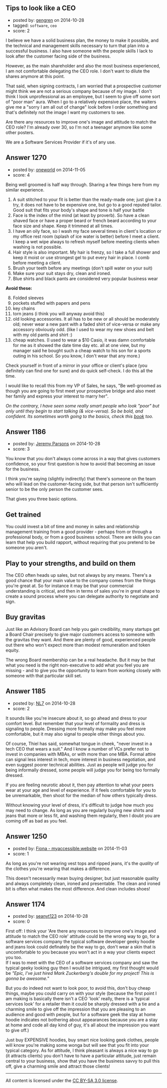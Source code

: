 ## Tips to look like a CEO

- posted by: [gengren](https://stackexchange.com/users/5243585/gengren) on 2014-10-28
- tagged: `software`, `ceo`
- score: 2

<p>I believe we have a solid business plan, the money to make it possible, and the technical and management skills necessary to turn that plan into a successful business. I also have someone with the people skills I lack to look after the customer facing side of the business.</p>

<p>However, as the main shareholder and also the most business experienced, I am not comfortable delegating the CEO role. I don't want to dilute the shares anymore at this point. </p>

<p>That said, when signing contracts, I am worried that a prospective customer might think we are not a serious company because of my image. I don't think I look unprofessional as an employee, but I seem to give off some sort of "poor man" aura. When I go to a relatively expensive place, the waiters give me a "sorry I am all out of change" look before I order something and that's definitely not the image I want my customers to see.</p>

<p>Are there any resources to improve one's image and attitude to match the CEO role? I'm already over 30, so I'm not a teenager anymore like some other posters.</p>

<p>We are a Software Services Provider if it's of any use.</p>



## Answer 1270

- posted by: [oneworld](https://stackexchange.com/users/179307/oneworld) on 2014-11-05
- score: 4

<p>Being well groomed is half way through. Sharing a few things here from my similar experience.</p>

<ol>
<li>A suit stitched to your fit is better than the ready-made one; just give it a try, it does not have to be expensive one, but go to a good reputed tailor. Good suit that fits your body's shape and tone is half your battle</li>
<li>Face is the index of the mind (at least by proverb). So have a clean shaved face or have a proper beard or french beard according to your face size and shape. Keep it trimmed at all times. </li>
<li>I have an oily face, so I wash my face several times in client's location or my office rest room (splash of ice water is better) before I meet a client. I keep a wet wipe always to refresh myself before meeting clients when washing is not possible. </li>
<li>Hair style is also important. My hair is frenzy, so I take a full shower and keep it moist or use strongest gel to put every hair in place. I comb before meeting a client.</li>
<li>Brush your teeth before any meetings (don't spill water on your suit)</li>
<li>Make sure your suit stays dry, clean and ironed.</li>
<li>Blue shirts and black pants are considered very popular business wear</li>
</ol>

<p><strong>Avoid these:</strong></p>

<ol start="8">
<li>Folded sleeves </li>
<li>pockets stuffed with papers and pens</li>
<li>key chains</li>
<li>torn jeans (i think you will anyway avoid this)</li>
<li>old looking accessories. It all has to be new or all should be moderately old; never wear a new pant with a faded shirt of vice-versa or make any accessory obviously odd. (like I used to wear my new shoes and belt with my old pants and shirt :)</li>
<li>cheap watches. (I used to wear a $10 Casio, it was damn comfortable for me as it showed the date time day etc. all at one view, but my manager said he bought such a cheap watch to his son for a sports outing in his school. So you know, I don't wear that any more.)</li>
</ol>

<p>Check yourself in front of a mirror in your office or client's place (you definitely can find one for sure) and do quick self-check. I do this all the time.</p>

<p>I would like to recall this from my VP of Sales, he says, "Be well-groomed as though you are going to first meet your prospective bridge and also meet her family and express your interest to marry her".</p>

<p><em>On the contrary, I have seen some really smart people who look "poor" but only until they begin to start talking (&amp; vice-versa). So be bold, and confident. Its sometimes worth going to the basics, check this <a href="http://rads.stackoverflow.com/amzn/click/1600614620" rel="nofollow">book</a> too.</em> </p>



## Answer 1186

- posted by: [Jeremy Parsons](https://stackexchange.com/users/497810/jeremy-parsons) on 2014-10-28
- score: 3

<p>You know that you don't always come across in a way that gives customers confidence, so your first question is how to avoid that becoming an issue for the business.</p>

<p>I think you're saying (slightly indirectly) that there's someone on the team who will lead on the customer-facing side, but that person isn't sufficiently senior to be the only person the customer sees.</p>

<p>That gives you three basic options. </p>

<h2>Get trained</h2>

<p>You could invest a bit of time and money in sales and relationship management training from a good provider - perhaps from or through a professional body, or from a good business school. There are skills you can learn that help you build rapport, without requiring that you pretend to be someone you aren't.</p>

<h2>Play to your strengths, and build on them</h2>

<p>The CEO often heads up sales, but not always by any means. There's a good chance that your main value to the company comes from the things you're great at. So for instance it may be that your commercial understanding is critical, and then in terms of sales you're in great shape to create a sound process where you can delegate authority to negotiate and sign.</p>

<h2>Buy gravitas</h2>

<p>Just like an Advisory Board can help you gain credibility, many startups get a Board Chair precisely to give major customers access to someone with the gravitas they want. And there are plenty of good, experienced people out there who won't expect more than modest remuneration and token equity.</p>

<p>The wrong Board membership can be a real headache. But it may be that what you need is the right non-executive to add what you feel you are missing - and to give you the opportunity to learn from working closely with someone with that particular skill set.</p>



## Answer 1185

- posted by: [NL7](https://stackexchange.com/users/4221898/nl7) on 2014-10-28
- score: 2

<p>It sounds like you're insecure about it, so go ahead and dress to your comfort level.  But remember that your level of formality and dress is signaling to people.  Dressing more formally may make you feel more comfortable, but it may also signal to people other things about you.</p>

<p>Of course, Thiel has said, somewhat tongue in cheek, "never invest in a tech CEO that wears a suit."  And I know a number of VCs prefer not to invest in companies with MBAs, or with more than one MBA.  Formal attire can signal less interest in tech, more interest in business negotiation, and even suggest poorer technical abilities.  Just as people will judge you for being informally dressed, some people will judge you for being too formally dressed.</p>

<p>If you are feeling neurotic about it, then pay attention to what your peers wear at your age and level of experience.  If it feels comfortable for you to be unremarkable, then shoot for the median of how others typically dress.</p>

<p>Without knowing your level of dress, it's difficult to judge how much you may need to change.  As long as you are regularly buying new shirts and jeans that more or less fit, and washing them regularly, then I doubt you are coming off as bad as you feel.</p>



## Answer 1250

- posted by: [Fiona - myaccessible.website](https://stackexchange.com/users/43859/fiona-myaccessible-website) on 2014-11-03
- score: 1

<p>As long as you're not wearing vest tops and ripped jeans, it's the <em>quality</em> of the clothes you're wearing that makes a difference. </p>

<p>This doesn't necessarily mean buying designer, but just reasonable quality and always completely clean, ironed and presentable. The clean and ironed bit is often what makes the most difference. And clean includes shoes!</p>



## Answer 1174

- posted by: [seanyt123](https://stackexchange.com/users/4954085/seanyt123) on 2014-10-28
- score: 0

<p>First off: I think your 'Are there any resources to improve one's image and attitude to match the CEO role' attitude could be the wrong way to go, for a software services company the typical software developer geeky hoodie and jeans look could definately be the way to go, don't wear a skin that is uncomfortable to you because you won't act in a way your clients expect you too.<br/>
 If I was to meet with the CEO of a software services company and saw the typical geeky looking guy then I would be intrigued, my first thought would be <em>"Epic, I've just hired Mark Zuckerberg's double for my project! This is gonna be awesome."</em></p>

<p>But you do indeed not want to look poor, to avoid this, don't buy cheap things, maybe you could carry on with your style (because the first point I am making is basically there isn't a CEO 'look' really, there is a 'typical services look' for a retailer then it could be sharply dressed with a tie and a charming smile to give off the impression that you are pleasing to an audience and good with people, but for a software geek the stay at home hoodie indicates not bothering about appearances because you are a stay at home and code all day kind of guy, it's all about the impression you want to give off.) </p>

<p>Just buy EXPENSIVE hoodies, buy smart nice looking geek clothes, people will know you're making some wonga but will see that you fit into your typical category. As for attitude, I think pleasant is always a nice way to go (it attracts clients) you don't have to have a particular attitude, just remain central to your business, show that you have the business savvy to pull this off, give a charming smile and attract those clients! </p>




---

All content is licensed under the [CC BY-SA 3.0 license](https://creativecommons.org/licenses/by-sa/3.0/).

